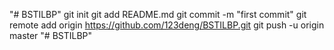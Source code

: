 "# BSTILBP"  git init git add README.md git commit -m "first commit" git remote add origin https://github.com/123deng/BSTILBP.git git push -u origin master
"# BSTILBP" 
